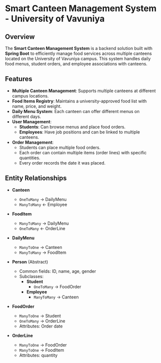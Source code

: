 # Smart Canteen Management System - University of Vavuniya

## Overview

The **Smart Canteen Management System** is a backend solution built with **Spring Boot** to efficiently manage food services across multiple canteens located on the University of Vavuniya campus. This system handles daily food menus, student orders, and employee associations with canteens.

## Features

- **Multiple Canteen Management**: Supports multiple canteens at different campus locations.
- **Food Items Registry**: Maintains a university-approved food list with name, price, and weight.
- **Daily Menu System**: Each canteen can offer different menus on different days.
- **User Management**:
  - **Students**: Can browse menus and place food orders.
  - **Employees**: Have job positions and can be linked to multiple canteens.
- **Order Management**:
  - Students can place multiple food orders.
  - Each order can contain multiple items (order lines) with specific quantities.
  - Every order records the date it was placed.

## Entity Relationships

- **Canteen**
  - `OneToMany` → DailyMenu
  - `ManyToMany` ← Employee

- **FoodItem**
  - `ManyToMany` → DailyMenu
  - `OneToMany` ← OrderLine

- **DailyMenu**
  - `ManyToOne` → Canteen
  - `ManyToMany` → FoodItem

- **Person** (Abstract)
  - Common fields: ID, name, age, gender
  - Subclasses:
    - **Student**
      - `OneToMany` → FoodOrder
    - **Employee**
      - `ManyToMany` → Canteen

- **FoodOrder**
  - `ManyToOne` → Student
  - `OneToMany` → OrderLine
  - Attributes: Order date

- **OrderLine**
  - `ManyToOne` → FoodOrder
  - `ManyToOne` → FoodItem
  - Attributes: quantity

